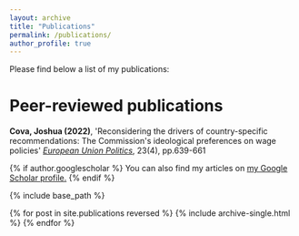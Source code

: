 ```yaml
---
layout: archive
title: "Publications"
permalink: /publications/
author_profile: true
---
```

Please find below a list of my publications: 

Peer-reviewed publications
==========

**Cova, Joshua (2022)**, 'Reconsidering the drivers of country-specific recommendations: The Commission's ideological preferences on wage policies' [*European Union Politics*](https://journals.sagepub.com/doi/full/10.1177/14651165221102696), 23(4), pp.639-661

{% if author.googlescholar %}
  You can also find my articles on <u><a href="{{author.googlescholar}}">my Google Scholar profile</a>.</u>
{% endif %}

{% include base_path %}

{% for post in site.publications reversed %}
  {% include archive-single.html %}
{% endfor %}
